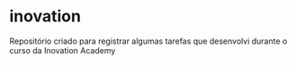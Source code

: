# inovation
Repositório criado para registrar algumas tarefas que desenvolvi durante o curso da Inovation Academy
